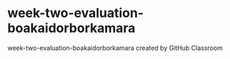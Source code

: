 # week-two-evaluation-boakaidorborkamara
week-two-evaluation-boakaidorborkamara created by GitHub Classroom
